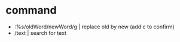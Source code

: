 # command 

- :%s/oldWord/newWord/g | replace old by new (add c to confirm)
- /text                 |  search for text
